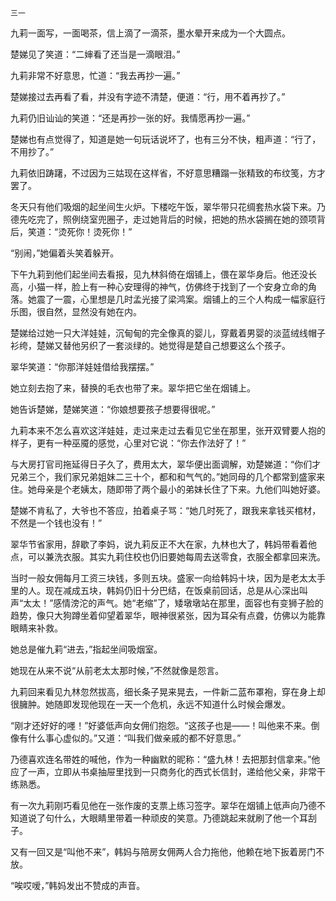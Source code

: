     三一 

   九莉一面写，一面喝茶，信上滴了一滴茶，墨水晕开来成为一个大圆点。

   楚娣见了笑道：“二婶看了还当是一滴眼泪。”

   九莉非常不好意思，忙道：“我去再抄一遍。”

   楚娣接过去再看了看，并没有字迹不清楚，便道：“行，用不着再抄了。”

   九莉仍旧讪讪的笑道：“还是再抄一张的好。我情愿再抄一遍。”

   楚娣也有点觉得了，知道是她一句玩话说坏了，也有三分不快，粗声道：“行了，不用抄了。”

   九莉依旧踌躇，不过因为三姑现在这样省，不好意思糟蹋一张精致的布纹笺，方才罢了。

   冬天只有他们吸烟的起坐间生火炉。下楼吃午饭，翠华带只花绸套热水袋下来。乃德先吃完了，照例绕室兜圈子，走过她背后的时候，把她的热水袋搁在她的颈项背后，笑道：“烫死你！烫死你！”

   “别闹，”她偏着头笑着躲开。

   下午九莉到他们起坐间去看报，见九林斜倚在烟铺上，偎在翠华身后。他还没长高，小猫一样，脸上有一种心安理得的神气，仿佛终于找到了一个安身立命的角落。她震了一震，心里想是几时孟光接了梁鸿案。烟铺上的三个人构成一幅家庭行乐图，很自然，显然没有她在内。

   楚娣给过她一只大洋娃娃，沉甸甸的完全像真的婴儿，穿戴着男婴的淡蓝绒线帽子衫绔，楚娣又替他另织了一套淡绿的。她觉得是楚自己想要这么个孩子。

   翠华笑道：“你那洋娃娃借给我摆摆。”

   她立刻去抱了来，替换的毛衣也带了来。翠华把它坐在烟铺上。

   她告诉楚娣，楚娣笑道：“你娘想要孩子想要得很呢。”

   九莉本来不怎么喜欢这洋娃娃，走过来走过去看见它坐在那里，张开双臂要人抱的样子，更有一种巫魇的感觉，心里对它说：“你去作法好了！”

   与大房打官司拖延得日子久了，费用太大，翠华便出面调解，劝楚娣道：“你们才兄弟三个，我们家兄弟姐妹二三十个，都和和气气的。”她同母的几个都常到盛家来住。她母亲是个老姨太，随即带了两个最小的弟妹长住了下来。九他们叫她好婆。

   楚娣不肯私了，大爷也不答应，拍着桌子骂：“她几时死了，跟我来拿钱买棺材，不然是一个钱也没有！”

   翠华节省家用，辞歇了李妈，说九莉反正不大在家，九林也大了，韩妈带看着他点，可以兼洗衣服。其实九莉住校也仍旧要她每周去送零食，衣服全都拿回来洗。

   当时一般女佣每月工资三块钱，多则五块。盛家一向给韩妈十块，因为是老太太手里的人。现在减成五块，韩妈仍旧十分巴结，在饭桌前回话，总是从心深出叫声“太太！”感情滂沱的声气。她“老缩”了，矮墩墩站在那里，面容也有变狮子脸的趋势，像只大狗蹲坐着仰望着翠华，眼神很紧张，因为耳朵有点聋，仿佛以为能靠眼睛来补救。

   她总是催九莉“进去，”指起坐间吸烟室。

   她现在从来不说“从前老太太那时候，”不然就像是怨言。

   九莉回来看见九林忽然拔高，细长条子晃来晃去，一件新二蓝布罩袍，穿在身上却很臃肿。她随即发现他现在一天一个危机，永远不知道什么时候会爆发。

   “刚才还好好的嚜！”好婆低声向女佣们抱怨。“这孩子也是——！叫他来不来。倒像有什么事心虚似的。”又道：“叫我们做亲戚的都不好意思。”

   乃德喜欢连名带姓的喊他，作为一种幽默的昵称：“盛九林！去把那封信拿来。”他应了一声，立即从书桌抽屉里找到一只商务化的西式长信封，递给他父亲，非常干练熟悉。

   有一次九莉刚巧看见他在一张作废的支票上练习签字。翠华在烟铺上低声向乃德不知道说了句什么，大眼睛里带着一种顽皮的笑意。乃德跳起来就刷了他一个耳刮子。

   又有一回又是“叫他不来”，韩妈与陪房女佣两人合力拖他，他赖在地下扳着房门不放。

   “唉哎嗳，”韩妈发出不赞成的声音。

